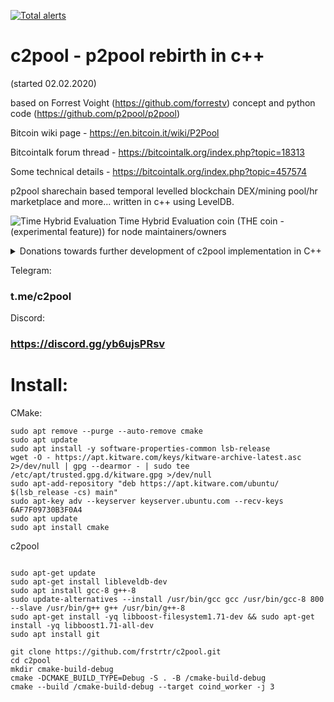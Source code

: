 [![Total alerts](https://img.shields.io/lgtm/alerts/g/frstrtr/c2pool.svg?logo=lgtm&logoWidth=18)](https://lgtm.com/projects/g/frstrtr/c2pool/alerts/)

# c2pool - p2pool rebirth in c++
(started 02.02.2020)

based on Forrest Voight (https://github.com/forrestv) concept and python code (https://github.com/p2pool/p2pool)

Bitcoin wiki page - https://en.bitcoin.it/wiki/P2Pool

Bitcointalk forum thread - https://bitcointalk.org/index.php?topic=18313

Some technical details - https://bitcointalk.org/index.php?topic=457574

p2pool sharechain based temporal levelled blockchain DEX/mining pool/hr marketplace and more... written in c++ using LevelDB.

![Time Hybrid Evaluation](/doc/concepts/THE%20coin.png)
Time Hybrid Evaluation coin (THE coin - (experimental feature)) for node maintainers/owners

<details>
  
  <summary>Donations towards further development of с2pool implementation in C++</summary>

  
BTC:

### 1C2PooLktmeKwx7Sp7aRoDiyUy3y7TMofw

DGB:

### DJKrhVNZtTggUFHJ4CKCkmyWDSRUewyqm3

Dogecoin:

### DNJx6HYka3mncLBaw1TLUARtXxe2BgjHf6

Chia (XCH):

### xch120duz2pn97053lrd0ym4vxqe4hlv2awslc9pf4ld5vf7nvagv46s2t0azk

</details>

Telegram:

### t.me/c2pool

Discord:

### https://discord.gg/yb6ujsPRsv

# Install:
CMake:
```
sudo apt remove --purge --auto-remove cmake
sudo apt update
sudo apt install -y software-properties-common lsb-release
wget -O - https://apt.kitware.com/keys/kitware-archive-latest.asc 2>/dev/null | gpg --dearmor - | sudo tee /etc/apt/trusted.gpg.d/kitware.gpg >/dev/null
sudo apt-add-repository "deb https://apt.kitware.com/ubuntu/ $(lsb_release -cs) main"
sudo apt-key adv --keyserver keyserver.ubuntu.com --recv-keys 6AF7F09730B3F0A4
sudo apt update
sudo apt install cmake
```
c2pool
```

sudo apt-get update
sudo apt-get install libleveldb-dev
sudo apt install gcc-8 g++-8
sudo update-alternatives --install /usr/bin/gcc gcc /usr/bin/gcc-8 800 --slave /usr/bin/g++ g++ /usr/bin/g++-8
sudo apt-get install -yq libboost-filesystem1.71-dev && sudo apt-get install -yq libboost1.71-all-dev
sudo apt install git

git clone https://github.com/frstrtr/c2pool.git
cd c2pool
mkdir cmake-build-debug
cmake -DCMAKE_BUILD_TYPE=Debug -S . -B /cmake-build-debug
cmake --build /cmake-build-debug --target coind_worker -j 3
```

